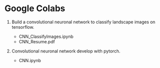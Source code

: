 # Google Colabs

1. Build a convolutional neuronal network to classify landscape images on tensorflow.
   
    - CNN_ClassifyImages.ipynb 
    - CNN_Resume.pdf

2. Convolutional neuronal network develop with pytorch.
   
    - CNN.ipynb

